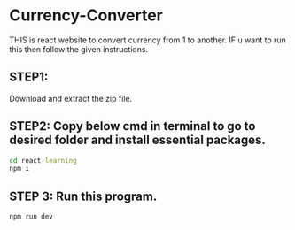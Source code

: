 # Currency-Converter
THIS is react website to convert currency from 1 to another. 
IF u want to run this then follow the given instructions.  
## STEP1:
Download and extract the zip file.    
## STEP2: Copy below cmd in terminal to go to desired folder and install essential packages.  
``` cmd
cd react-learning
npm i
```
## STEP 3: Run this program.    
```cmd
npm run dev
```
  
